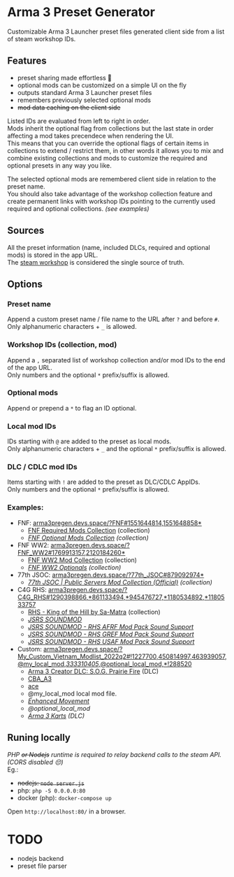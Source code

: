 # Arma 3 Preset Generator
Customizable Arma 3 Launcher preset files generated client side from a list of steam workshop IDs.

## Features
 * preset sharing made effortless 💚
 * optional mods can be customized on a simple UI on the fly
 * outputs standard Arma 3 Launcher preset files
 * remembers previously selected optional mods
 * ~~mod data caching on the client side~~

Listed IDs are evaluated from left to right in order.  
Mods inherit the optional flag from collections but the last state in order affecting a mod takes precendece when rendering the UI.  
This means that you can override the optional flags of certain items in collections to extend / restrict them, in other words it allows you to mix and combine existing collections and mods to customize the required and optional presets in any way you like.  

The selected optional mods are remembered client side in relation to the preset name.  
You should also take advantage of the workshop collection feature and create permanent links with workshop IDs pointing to the currently used required and optional collections. _(see examples)_

## Sources
All the preset information (name, included DLCs, required and optional mods) is stored in the app URL.  
The [steam workshop](https://steamcommunity.com/app/107410/workshop/) is considered the single source of truth.  

## Options
### Preset name
Append a custom preset name / file name to the URL after `?` and before `#`.  
Only alphanumeric characters + `_` is allowed.

### Workshop IDs (collection, mod)
Append a `,` separated list of workshop collection and/or mod IDs to the end of the app URL.  
Only numbers and the optional `*` prefix/suffix is allowed.

### Optional mods
Append or prepend a `*` to flag an ID optional.

### Local mod IDs
IDs starting with `@` are added to the preset as local mods.  
Only alphanumeric characters + `_` and the optional `*` prefix/suffix is allowed.

### DLC / CDLC mod IDs
Items starting with `!` are added to the preset as DLC/CDLC AppIDs.  
Only numbers and the optional `*` prefix/suffix is allowed.

### Examples:
 * FNF: [arma3pregen.devs.space/?FNF#1551644814,1551648858*](https://arma3pregen.devs.space/?FNF#1551644814,1551648858*)
   * [FNF Required Mods Collection](https://steamcommunity.com/sharedfiles/filedetails/?id=1551644814) (collection)
   * _[FNF Optional Mods Collection](https://steamcommunity.com/sharedfiles/filedetails/?id=1551648858) (collection)_
 * FNF WW2: [arma3pregen.devs.space/?FNF_WW2#1769913157,2120184260*](https://arma3pregen.devs.space/?FNF_WW2#1769913157,2120184260*)
   * [FNF WW2 Mod Collection](https://steamcommunity.com/sharedfiles/filedetails/?id=1769913157) (collection)
   * _[FNF WW2 Optionals](https://steamcommunity.com/sharedfiles/filedetails/?id=2120184260) (collection)_
 * 77th JSOC: [arma3pregen.devs.space/?77th_JSOC#879092974*](https://arma3pregen.devs.space/?77th_JSOC#879092974*)
   * _[77th JSOC | Public Servers Mod Collection (Official)](https://steamcommunity.com/sharedfiles/filedetails/?id=879092974) (collection)_
 * C4G RHS: [arma3pregen.devs.space/?C4G_RHS#1290398866,*861133494,*945476727,*1180534892,*1180533757](https://arma3pregen.devs.space/?C4G_RHS#1290398866,*861133494,*945476727,*1180534892,*1180533757)
   * [RHS - King of the Hill by Sa-Matra](https://steamcommunity.com/sharedfiles/filedetails/?id=1290398866) (collection)
   * _[JSRS SOUNDMOD](https://steamcommunity.com/sharedfiles/filedetails/?id=861133494)_
   * _[JSRS SOUNDMOD - RHS AFRF Mod Pack Sound Support](https://steamcommunity.com/sharedfiles/filedetails/?id=945476727)_
   * _[JSRS SOUNDMOD - RHS GREF Mod Pack Sound Support](https://steamcommunity.com/sharedfiles/filedetails/?id=1180534892)_
   * _[JSRS SOUNDMOD - RHS USAF Mod Pack Sound Support](https://steamcommunity.com/sharedfiles/filedetails/?id=1180533757)_
 * Custom: [arma3pregen.devs.space/?My_Custom_Vietnam_Modlist_2022q2#!1227700,450814997,463939057,@my_local_mod,*333310405,*@optional_local_mod,*!288520](https://arma3pregen.devs.space/?My_Custom_Vietnam_Modlist_2022q2#!1227700,450814997,463939057,@my_local_mod,*333310405,*@optional_local_mod,*!288520)
   * [Arma 3 Creator DLC: S.O.G. Prairie Fire](https://store.steampowered.com/app/1227700) (DLC)
   * [CBA_A3](https://steamcommunity.com/sharedfiles/filedetails/?id=450814997)
   * [ace](https://steamcommunity.com/sharedfiles/filedetails/?id=463939057)
   * @my_local_mod local mod file.
   * _[Enhanced Movement](https://steamcommunity.com/sharedfiles/filedetails/?id=333310405)_
   * _@optional_local_mod_
   * _[Arma 3 Karts](https://store.steampowered.com/app/288520) (DLC)_

## Runing locally
_PHP ~~or Nodejs~~ runtime is required to relay backend calls to the steam API. (CORS disabled 😔)_  
Eg.:  
 - ~~nodejs: `node server.js`~~
 - php: `php -S 0.0.0.0:80`
 - docker (php): `docker-compose up`

Open `http://localhost:80/` in a browser.  

# TODO
 * nodejs backend
 * preset file parser
